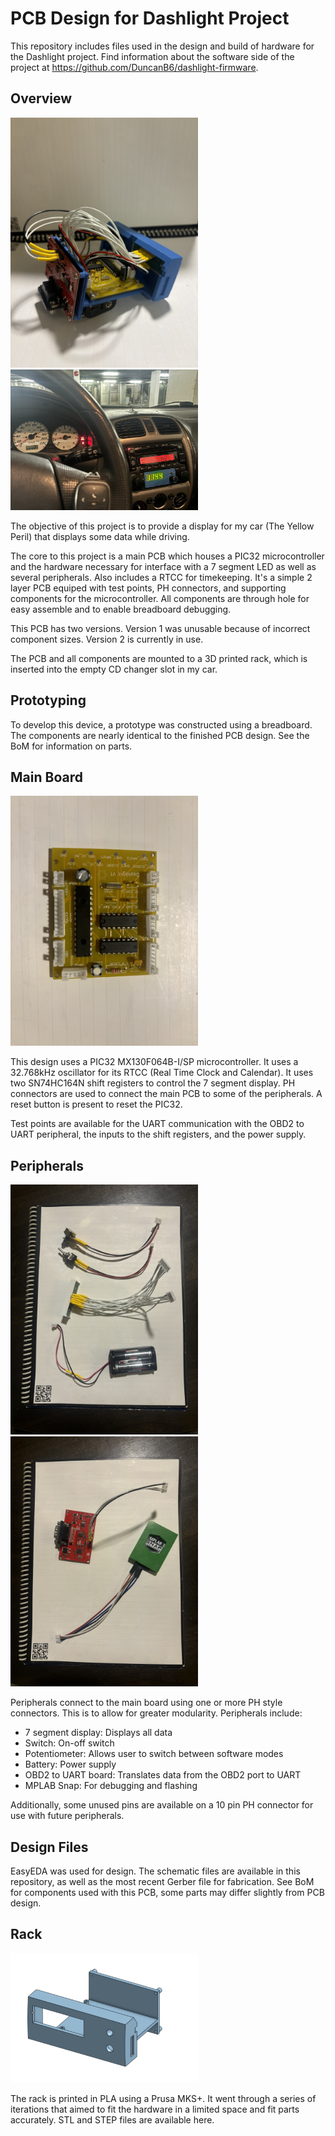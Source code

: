 # PCB Design for Dashlight Project

This repository includes files used in the design and build of hardware for the Dashlight project. Find information about the software side of the project at https://github.com/DuncanB6/dashlight-firmware.

## Overview

<img src="media/entire_design.jpg" alt="Schematic" width="300"/>
<img src="media/in_car.jpg" alt="Schematic" width="300"/>

The objective of this project is to provide a display for my car (The Yellow Peril) that displays some data while driving. 

The core to this project is a main PCB which houses a PIC32 microcontroller and the hardware necessary for interface with a 7 segment LED as well as several peripherals. Also includes a RTCC for timekeeping. It's a simple 2 layer PCB equiped with test points, PH connectors, and supporting components for the microcontroller. All components are through hole for easy assemble and to enable breadboard debugging.

This PCB has two versions. Version 1 was unusable because of incorrect component sizes. Version 2 is currently in use.

The PCB and all components are mounted to a 3D printed rack, which is inserted into the empty CD changer slot in my car.

## Prototyping

To develop this device, a prototype was constructed using a breadboard. The components are nearly identical to the finished PCB design. See the BoM for information on parts.

## Main Board

<img src="media/IMG_6151.jpg" alt="Schematic" width="300"/>

This design uses a PIC32 MX130F064B-I/SP microcontroller. It uses a 32.768kHz oscillator for its RTCC (Real Time Clock and Calendar). It uses two SN74HC164N shift registers to control the 7 segment display. PH connectors are used to connect the main PCB to some of the peripherals. A reset button is present to reset the PIC32.

Test points are available for the UART communication with the OBD2 to UART peripheral, the inputs to the shift registers, and the power supply.

## Peripherals

<img src="media/IMG_6153.jpg" alt="Schematic" width="300"/>
<img src="media/IMG_6154.jpg" alt="Schematic" width="300"/>

Peripherals connect to the main board using one or more PH style connectors. This is to allow for greater modularity. Peripherals include:
- 7 segment display: Displays all data
- Switch: On-off switch
- Potentiometer: Allows user to switch between software modes
- Battery: Power supply
- OBD2 to UART board: Translates data from the OBD2 port to UART
- MPLAB Snap: For debugging and flashing

Additionally, some unused pins are available on a 10 pin PH connector for use with future peripherals.

## Design Files

EasyEDA was used for design. The schematic files are available in this repository, as well as the most recent Gerber file for fabrication. See BoM for components used with this PCB, some parts may differ slightly from PCB design.

## Rack

<img src="media/cad.png" alt="Schematic" width="300"/>

The rack is printed in PLA using a Prusa MKS+. It went through a series of iterations that aimed to fit the hardware in a limited space and fit parts accurately. STL and STEP files are available here.


